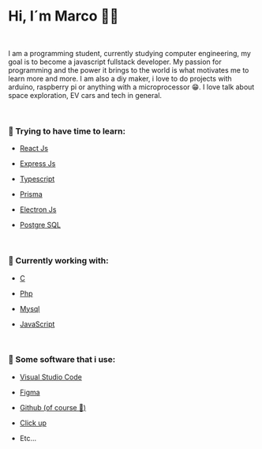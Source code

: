 <h1>Hi, I´m Marco 👋🏻</h1>
<br>

I am a programming student, currently studying computer engineering, my goal is to become a javascript fullstack developer. My passion for programming and the power it brings to the world is what motivates me to learn more and more.
I am also a diy maker, i love to do projects with arduino, raspberry pi or anything with a microprocessor 😁.
I love talk about space exploration, EV cars and tech in general.

<br>
<h3>📖 Trying to have time to learn:</h3>
<ul>
    <li>
        <p>
            <a href="https://github.com/facebook/react">React Js</a>
        </p>
    </li>
    <li>
        <p>
            <a href="https://github.com/expressjs/express">Express Js</a>
        </p>
    </li>
    <li>
        <p>
            <a href="https://github.com/microsoft/TypeScript">Typescript</a>
        </p>
    </li>
    <li>
        <p>
            <a href="https://github.com/prisma/prisma">Prisma</a>
        </p>
    </li>
    <li>
        <p>
            <a href="https://github.com/electron/electron">Electron Js</a>
        </p>
    </li>
    <li>
        <p>
            <a href="https://github.com/postgres/postgres">Postgre SQL</a>
        </p>
    </li>
</ul>
<br>
<h3>📖 Currently working with:</h3>
<ul>
    <li>
        <p>
           <a href="#">C</a>
        </p>
    </li>
    <li>
        <p>
            <a href="https://www.php.net/docs.php">Php</a>
        </p>
    </li>
    <li>
        <p>
            <a href="https://dev.mysql.com/">Mysql</a>
        </p>
    </li>
    <li>
        <p>
            <a href="#">JavaScript</a>
        </p>
    </li>
</ul>
<br>
<h3>🧪 Some software that i use:</h3>
<ul>
    <li>
        <p>
           <a href="https://code.visualstudio.com/">Visual Studio Code</a>
        </p>
    </li>
    <li>
        <p>
            <a href="https://www.figma.com/">Figma</a>
        </p>
    </li>
    <li>
        <p>
            <a href="https://github.com/marco-porto">Github (of course 🤣)</a>
        </p>
    </li>
    <li>
        <p>
            <a href="https://clickup.com/">Click up</a>
        </p>
    </li>
    <li>
        <p>
            Etc...
        </p>
    </li>
</ul>



